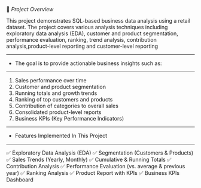 
📌 *Project Overview*

This project demonstrates SQL-based business data analysis using a retail dataset.
The project covers various analysis techniques including exploratory data analysis (EDA), customer and product segmentation, performance evaluation, ranking, trend analysis, contribution analysis,product-level reporting and customer-level reporting

--------------------------------------------------------------
* The goal is to provide actionable business insights such as:
--------------------------------------------------------------
1. Sales performance over time
2. Customer and product segmentation
3. Running totals and growth trends
4. Ranking of top customers and products
5. Contribution of categories to overall sales
6. Consolidated product-level reports
7. Business KPIs (Key Performance Indicators)

------------------------------------------
* Features Implemented In This Project
------------------------------------------ 

✅ Exploratory Data Analysis (EDA)
✅ Segmentation (Customers & Products)
✅ Sales Trends (Yearly, Monthly)
✅ Cumulative & Running Totals
✅ Contribution Analysis
✅ Performance Evaluation (vs. average & previous year)
✅ Ranking Analysis
✅ Product Report with KPIs
✅ Business KPIs Dashboard
